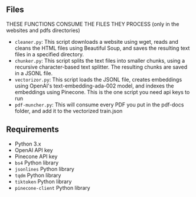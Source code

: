 ## Files
THESE FUNCTIONS CONSUME THE FILES THEY PROCESS (only in the websites and pdfs directories)

- `cleaner.py`: This script downloads a website using wget, reads and cleans the HTML files using Beautiful Soup, and saves the resulting text files in a specified directory.
- `chunker.py`: This script splits the text files into smaller chunks, using a recursive character-based text splitter. The resulting chunks are saved in a JSONL file.
- `vectorizor.py`: This script loads the JSONL file, creates embeddings using OpenAI's text-embedding-ada-002 model, and indexes the embeddings using Pinecone. This is the one script you need api keys to run
- `pdf-muncher.py`: This will consume every PDF you put in the pdf-docs folder, and add it to the vectorized train.json

## Requirements

- Python 3.x
- OpenAI API key
- Pinecone API key
- `bs4` Python library
- `jsonlines` Python library
- `tqdm` Python library
- `tiktoken` Python library
- `pinecone-client` Python library
